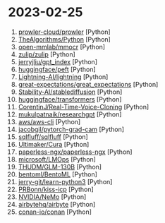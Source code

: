 # 2023-02-25

1. [prowler-cloud/prowler](https://github.com/prowler-cloud/prowler "Prowler is an Open Source Security tool to perform Cloud Security best practices assessments, audits, incident response, continuous monitoring, hardening and forensics readiness. It contains hundreds of controls covering CIS, PCI-DSS, ISO27001, GDPR, HIPAA, FFIEC, SOC2, AWS FTR, ENS and custom security frameworks.") [Python]
2. [TheAlgorithms/Python](https://github.com/TheAlgorithms/Python "All Algorithms implemented in Python") [Python]
3. [open-mmlab/mmocr](https://github.com/open-mmlab/mmocr "OpenMMLab Text Detection, Recognition and Understanding Toolbox") [Python]
4. [zulip/zulip](https://github.com/zulip/zulip "Zulip server and web application. Open-source team chat that helps teams stay productive and focused.") [Python]
5. [jerryjliu/gpt_index](https://github.com/jerryjliu/gpt_index "GPT Index (LlamaIndex) is a project consisting of a set of data structures designed to make it easier to use large external knowledge bases with LLMs.") [Python]
6. [huggingface/peft](https://github.com/huggingface/peft "🤗 PEFT: State-of-the-art Parameter-Efficient Fine-Tuning.") [Python]
7. [Lightning-AI/lightning](https://github.com/Lightning-AI/lightning "Deep learning framework to train, deploy, and ship AI products Lightning fast.") [Python]
8. [great-expectations/great_expectations](https://github.com/great-expectations/great_expectations "Always know what to expect from your data.") [Python]
9. [Stability-AI/stablediffusion](https://github.com/Stability-AI/stablediffusion "High-Resolution Image Synthesis with Latent Diffusion Models") [Python]
10. [huggingface/transformers](https://github.com/huggingface/transformers "🤗 Transformers: State-of-the-art Machine Learning for Pytorch, TensorFlow, and JAX.") [Python]
11. [CorentinJ/Real-Time-Voice-Cloning](https://github.com/CorentinJ/Real-Time-Voice-Cloning "Clone a voice in 5 seconds to generate arbitrary speech in real-time") [Python]
12. [mukulpatnaik/researchgpt](https://github.com/mukulpatnaik/researchgpt "An open-source LLM based research assistant that allows you to have a conversation with a research paper") [Python]
13. [aws/aws-cli](https://github.com/aws/aws-cli "Universal Command Line Interface for Amazon Web Services") [Python]
14. [jacobgil/pytorch-grad-cam](https://github.com/jacobgil/pytorch-grad-cam "Advanced AI Explainability for computer vision. Support for CNNs, Vision Transformers, Classification, Object detection, Segmentation, Image similarity and more.") [Python]
15. [sqlfluff/sqlfluff](https://github.com/sqlfluff/sqlfluff "A modular SQL linter and auto-formatter with support for multiple dialects and templated code.") [Python]
16. [Ultimaker/Cura](https://github.com/Ultimaker/Cura "3D printer / slicing GUI built on top of the Uranium framework") [Python]
17. [paperless-ngx/paperless-ngx](https://github.com/paperless-ngx/paperless-ngx "A community-supported supercharged version of paperless: scan, index and archive all your physical documents") [Python]
18. [microsoft/LMOps](https://github.com/microsoft/LMOps "General technology for enabling AI capabilities w/ LLMs and Generative AI models") [Python]
19. [THUDM/GLM-130B](https://github.com/THUDM/GLM-130B "GLM-130B: An Open Bilingual Pre-Trained Model (ICLR 2023)") [Python]
20. [bentoml/BentoML](https://github.com/bentoml/BentoML "Unified Model Serving Framework 🍱") [Python]
21. [jerry-git/learn-python3](https://github.com/jerry-git/learn-python3 "Jupyter notebooks for teaching/learning Python 3") [Python]
22. [PRBonn/kiss-icp](https://github.com/PRBonn/kiss-icp "KISS-ICP: In Defense of Point-to-Point ICP – Simple, Accurate, and Robust Registration If Done in the Right Way https://www.ipb.uni-bonn.de/wp-content/papercite-data/pdf/vizzo2023ral.pdf") [Python]
23. [NVIDIA/NeMo](https://github.com/NVIDIA/NeMo "NeMo: a toolkit for conversational AI") [Python]
24. [airbytehq/airbyte](https://github.com/airbytehq/airbyte "Data integration platform for ELT pipelines from APIs, databases & files to warehouses & lakes.") [Python]
25. [conan-io/conan](https://github.com/conan-io/conan "Conan - The open-source C/C++ package manager") [Python]
